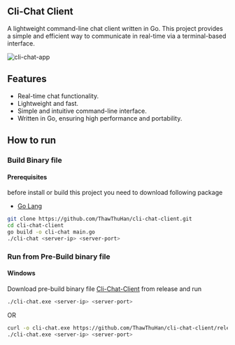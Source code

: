 ## Cli-Chat Client

A lightweight command-line chat client written in Go. This project provides a simple and efficient way to communicate in real-time via a terminal-based interface.

![cli-chat-app](https://github.com/user-attachments/assets/2daef8bd-df4d-4e8f-8068-6c3f6fff3631)

## Features
- Real-time chat functionality.
- Lightweight and fast.
- Simple and intuitive command-line interface.
- Written in Go, ensuring high performance and portability.

## How to run
### Build Binary file
#### Prerequisites
before install or build this project you need to download following package
- [Go Lang](https://go.dev/)

```sh
git clone https://github.com/ThawThuHan/cli-chat-client.git
cd cli-chat-client
go build -o cli-chat main.go
./cli-chat <server-ip> <server-port>
```

### Run from Pre-Build binary file
#### Windows
Download pre-build binary file [Cli-Chat-Client](https://github.com/ThawThuHan/cli-chat-client/releases/download/v1.0/cli-chat.exe) from release and run
```sh
./cli-chat.exe <server-ip> <server-port>
```
OR
```sh
curl -o cli-chat.exe https://github.com/ThawThuHan/cli-chat-client/releases/download/v1.0/cli-chat.exe
./cli-chat.exe <server-ip> <server-port>
```
